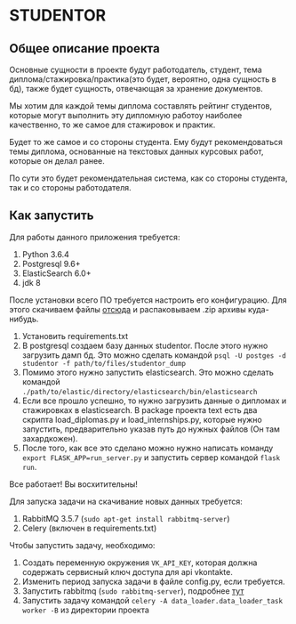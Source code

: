 # STUDENTOR

## Общее описание проекта
Основные сущности в проекте будут работодатель, студент, тема диплома/стажировка/практика(это будет, вероятно, одна сущность в бд), также будет сущность, отвечающая за хранение документов.

Мы хотим для каждой темы диплома составлять рейтинг студентов, которые могут выполнить эту дипломную работоу наиболее качественно, то же самое для стажировок и практик.

Будет то же самое и со стороны студента. Ему будут рекомендоваться темы диплома, основанные на текстовых данных курсовых работ, которые он делал ранее.

По сути это будет рекомендательная система, как со стороны студента, так и со стороны работодателя.

## Как запустить
Для работы данного приложения требуется:
1. Python 3.6.4
2. Postgresql 9.6+
3. ElasticSearch  6.0+
4. jdk 8

После установки всего ПО требуется настроить его конфигурацию.
Для этого скачиваем файлы [отсюда](https://goo.gl/kxDNj8) и распаковываем .zip архивы куда-нибудь.
1. Установить requirements.txt
2. В postgresql создаем базу данных studentor. После этого нужно загрузить дамп бд. Это можно сделать командой 
`psql -U postges -d studentor -f path/to/files/studentor_dump`
3. Помимо этого нужно запустить elasticsearch. Это можно сделать командой
`./path/to/elastic/directory/elasticsearch/bin/elasticsearch`
4. Если все прошло успешно, то нужно загрузить данные о дипломах и стажировках в elasticsearch.
В package проекта text есть два скрипта load_diplomas.py и load_internships.py, которые нужно запустить, предварительно указав путь до нужных файлов (Он там захардкожен).
5. После того, как все это сделано можно нужно написать команду `export FLASK_APP=run_server.py` и запустить сервер командой `flask run`.

Все работает! Вы восхитительны!

Для запуска задачи на скачивание новых данных требуется:
1. RabbitMQ 3.5.7 (`sudo apt-get install rabbitmq-server`)
2. Celery (включен в requirements.txt)

Чтобы запустить задачу, необходимо:
1. Создать переменную окружения `VK_API_KEY`, которая должна содержать сервисный ключ доступа для api
vkontakte.
2. Изменить период запуска задачи в файле config.py, если требуется.
3. Запустить rabbitmq (`sudo rabbitmq-server`), подробнее [тут](http://docs.celeryproject.org/en/latest/getting-started/brokers/rabbitmq.html#broker-rabbitmq)
4. Запустить задачу командой `celery -A data_loader.data_loader_task worker -B` из директории
проекта


